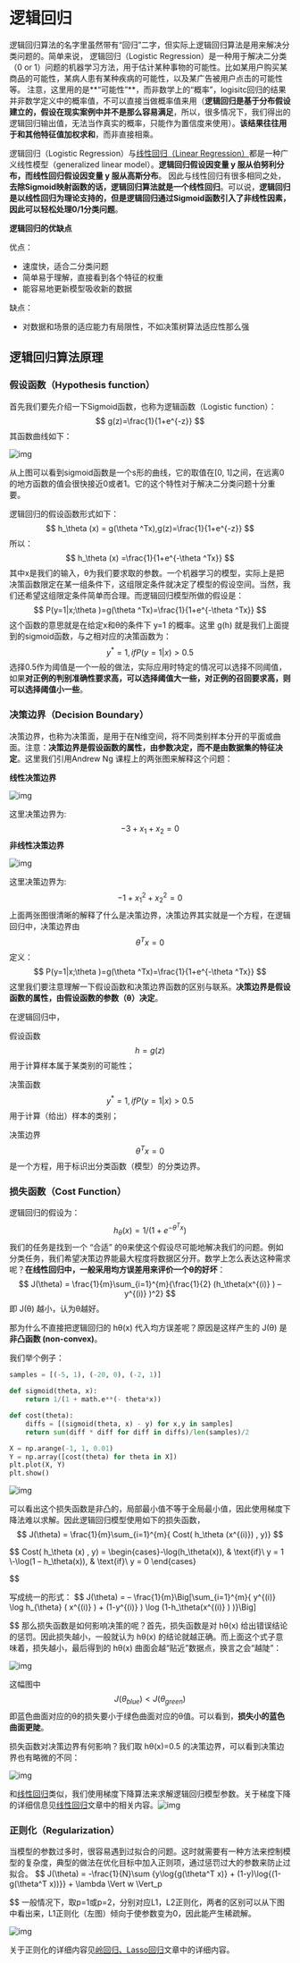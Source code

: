 # 逻辑回归

逻辑回归算法的名字里虽然带有“回归”二字，但实际上逻辑回归算法是用来解决分类问题的。简单来说， 逻辑回归（Logistic Regression）是一种用于解决二分类（0 or 1）问题的机器学习方法，用于估计某种事物的可能性。比如某用户购买某商品的可能性，某病人患有某种疾病的可能性，以及某广告被用户点击的可能性等。 注意，这里用的是**“可能性”**，而非数学上的“概率”，logisitc回归的结果并非数学定义中的概率值，不可以直接当做概率值来用（**逻辑回归是基于分布假设建立的，假设在现实案例中并不是那么容易满足**，所以，很多情况下，我们得出的逻辑回归输出值，无法当作真实的概率，只能作为置信度来使用）。**该结果往往用于和其他特征值加权求和**，而非直接相乘。

逻辑回归（Logistic Regression）与[线性回归（Linear Regression）](https://www.biaodianfu.com/linear-regression.html)都是一种广义线性模型（generalized linear model）。**逻辑回归假设因变量 y 服从伯努利分布，而线性回归假设因变量 y 服从高斯分布**。 因此与线性回归有很多相同之处，**去除Sigmoid映射函数的话，逻辑回归算法就是一个线性回归**。可以说，**逻辑回归是以线性回归为理论支持的，但是逻辑回归通过Sigmoid函数引入了非线性因素，因此可以轻松处理0/1分类问题**。

**逻辑回归的优缺点**

优点：

- 速度快，适合二分类问题
- 简单易于理解，直接看到各个特征的权重
- 能容易地更新模型吸收新的数据

缺点：

- 对数据和场景的适应能力有局限性，不如决策树算法适应性那么强

## 逻辑回归算法原理

### 假设函数（Hypothesis function）

首先我们要先介绍一下Sigmoid函数，也称为逻辑函数（Logistic function）：
$$
g(z)=\frac{1}{1+e^{-z}}
$$
其函数曲线如下：

![img](https://www.biaodianfu.com/wp-content/uploads/2020/09/Sigmoid-1.png)

从上图可以看到sigmoid函数是一个s形的曲线，它的取值在[0, 1]之间，在远离0的地方函数的值会很快接近0或者1。它的这个特性对于解决二分类问题十分重要。

逻辑回归的假设函数形式如下：
$$
h_\theta (x) = g(\theta ^Tx),g(z)=\frac{1}{1+e^{-z}}
$$
所以：
$$
h_\theta (x) =\frac{1}{1+e^{-\theta ^Tx}}
$$
其中x是我们的输入，θ为我们要求取的参数。一个机器学习的模型，实际上是把决策函数限定在某一组条件下，这组限定条件就决定了模型的假设空间。当然，我们还希望这组限定条件简单而合理。而逻辑回归模型所做的假设是：
$$
P(y=1|x;\theta )=g(\theta ^Tx)=\frac{1}{1+e^{-\theta ^Tx}}
$$
这个函数的意思就是在给定x和θ的条件下 y=1 的概率。这里 g(h) 就是我们上面提到的sigmoid函数，与之相对应的决策函数为：
$$
y^* = 1, if P(y=1|x)>0.5
$$
选择0.5作为阈值是一个一般的做法，实际应用时特定的情况可以选择不同阈值，如果**对正例的判别准确性要求高，可以选择阈值大一些，对正例的召回要求高，则可以选择阈值小一些**。

### 决策边界（Decision Boundary）

决策边界，也称为决策面，是用于在N维空间，将不同类别样本分开的平面或曲面。注意：**决策边界是假设函数的属性，由参数决定，而不是由数据集的特征决定**。这里我们引用Andrew Ng 课程上的两张图来解释这个问题：

**线性决策边界**

![img](https://www.biaodianfu.com/wp-content/uploads/2020/09/decision-boundary.png)

这里决策边界为: 
$$
 -3+x_1+x_2=0
$$
**非线性决策边界**

![img](https://www.biaodianfu.com/wp-content/uploads/2020/09/non-linear-decision-boundaries.png)

这里决策边界为:
$$
-1+x_1^2+x_2^2 = 0
$$
上面两张图很清晰的解释了什么是决策边界，决策边界其实就是一个方程，在逻辑回归中，决策边界由
$$
 \theta^Tx=0 
$$
定义：
$$
P(y=1|x;\theta )=g(\theta ^Tx)=\frac{1}{1+e^{-\theta ^Tx}}
$$
这里我们要注意理解一下假设函数和决策边界函数的区别与联系。**决策边界是假设函数的属性，由假设函数的参数（θ）决定**。

在逻辑回归中，

假设函数 
$$
h=g(z)
$$
用于计算样本属于某类别的可能性；

决策函数
$$
 y^* = 1, if P(y=1|x)>0.5
$$
用于计算（给出）样本的类别；

决策边界 
$$
\theta^Tx=0 
$$
是一个方程，用于标识出分类函数（模型）的分类边界。

### 损失函数（Cost Function）

逻辑回归的假设为：
$$
h_\theta(x) = 1 / (1 + e^{- \theta^T x})
$$
我们的任务是找到一个 “合适” 的θ来使这个假设尽可能地解决我们的问题。例如分类任务，我们希望决策边界能最大程度将数据区分开。数学上怎么表达这种需求呢？**在线性回归中，一般采用均方误差用来评价一个θ的好坏**：
$$
J(\theta) = \frac{1}{m}\sum_{i=1}^{m}{\frac{1}{2} (h_\theta(x^{(i)} ) – y^{(i)} )^2}
$$
即 J(θ) 越小，认为θ越好。

那为什么不直接把逻辑回归的 hθ(x) 代入均方误差呢？原因是这样产生的 J(θ) 是**非凸函数 (non-convex)**。

我们举个例子：

```python
samples = [(-5, 1), (-20, 0), (-2, 1)]

def sigmoid(theta, x):
    return 1/(1 + math.e**(- theta*x))

def cost(theta):
    diffs = [(sigmoid(theta, x) - y) for x,y in samples]
    return sum(diff * diff for diff in diffs)/len(samples)/2

X = np.arange(-1, 1, 0.01)
Y = np.array([cost(theta) for theta in X])
plt.plot(X, Y)
plt.show()
```

![img](https://www.biaodianfu.com/wp-content/uploads/2020/09/cost.png)

可以看出这个损失函数是非凸的，局部最小值不等于全局最小值，因此使用梯度下降法难以求解。因此逻辑回归模型使用如下的损失函数，
$$
J(\theta) = \frac{1}{m}\sum_{i=1}^{m}{ Cost( h_\theta (x^{(i)}) , y)}
$$

$$
Cost( h_\theta (x) , y) = \begin{cases}-\log(h_\theta(x)), & \text{if}\ y = 1 \\-\log(1 – h_\theta(x)), & \text{if}\ y = 0 \end{cases}
$$

写成统一的形式：
$$
J(\theta) = – \frac{1}{m}\Big[\sum_{i=1}^{m}{ y^{(i)} \log h_{\theta} ( x^{(i)} ) + (1-y^{(i)} ) \log (1-h_\theta(x^{(i)} ) )}\Big]
$$
那么损失函数是如何影响决策的呢？首先，损失函数是对 hθ(x) 给出错误结论的惩罚。因此损失越小，一般就认为 hθ(x) 的结论就越正确。而上面这个式子意味着，损失越小，最后得到的 hθ(x) 曲面会越“贴近”数据点，换言之会“越陡”：

![img](https://www.biaodianfu.com/wp-content/uploads/2020/09/cost-2.png)

这幅图中
$$
J(\theta_{blue}) < J(\theta_{green})
$$
即蓝色曲面对应的θ的损失要小于绿色曲面对应的θ值。可以看到，**损失小的蓝色曲面更陡**。

损失函数对决策边界有何影响？我们取 hθ(x)=0.5 的决策边界，可以看到决策边界也有略微的不同：

![img](https://www.biaodianfu.com/wp-content/uploads/2020/09/cost-3.png)

和[线性回归](https://www.biaodianfu.com/linear-regression.html)类似，我们使用梯度下降算法来求解逻辑回归模型参数。关于梯度下降的详细信息见[线性回归](https://www.biaodianfu.com/linear-regression.html)文章中的相关内容。![img](https://www.biaodianfu.com/wp-content/uploads/2020/09/Gradient-Descent.png)

### 正则化（Regularization）

当模型的参数过多时，很容易遇到过拟合的问题。这时就需要有一种方法来控制模型的复杂度，典型的做法在优化目标中加入正则项，通过惩罚过大的参数来防止过拟合。
$$
J(\theta) = -\frac{1}{N}\sum {y\log{g(\theta^T x)} + (1-y)\log{(1-g(\theta^T x))}} + \lambda \Vert w \Vert_p
$$
一般情况下，取p=1或p=2，分别对应L1，L2正则化，两者的区别可以从下图中看出来，L1正则化（左图）倾向于使参数变为0，因此能产生稀疏解。

![img](https://www.biaodianfu.com/wp-content/uploads/2020/09/Regularization.png)

关于正则化的详细内容见[岭回归、Lasso回归](https://www.biaodianfu.com/ridge-lasso-elasticnet.html)文章中的详细内容。